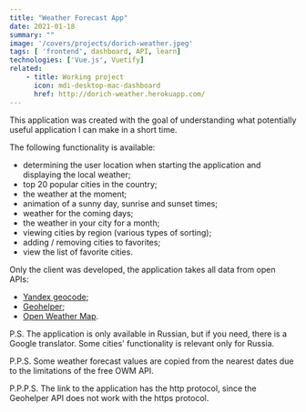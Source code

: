 ```yaml
---
title: "Weather Forecast App"
date: 2021-01-18
summary: ""
image: '/covers/projects/dorich-weather.jpeg'
tags: [ 'frontend', dashboard, API, learn]
technologies: ['Vue.js', Vuetify]
related:
    - title: Working project
      icon: mdi-desktop-mac-dashboard
      href: http://dorich-weather.herokuapp.com/
---
```

This application was created with the goal of understanding what potentially useful application I can make in a short time.

The following functionality is available:
- determining the user location when starting the application and displaying the local weather;
- top 20 popular cities in the country;
- the weather at the moment;
- animation of a sunny day, sunrise and sunset times;
- weather for the coming days;
- the weather in your city for a month;
- viewing cities by region (various types of sorting);
- adding / removing cities to favorites;
- view the list of favorite cities.

Only the client was developed, the application takes all data from open APIs:
- [Yandex geocode](https://geocode-maps.yandex.ru/1.x/);
- [Geohelper](http://geohelper.info/);
- [Open Weather Map](https://api.openweathermap.org/).

P.S. The application is only available in Russian, but if you need, there is a Google translator. Some cities' functionality is relevant only for Russia.

P.P.S. Some weather forecast values are copied from the nearest dates due to the limitations of the free OWM API.

P.P.P.S. The link to the application has the http protocol, since the Geohelper API does not work with the https protocol.

